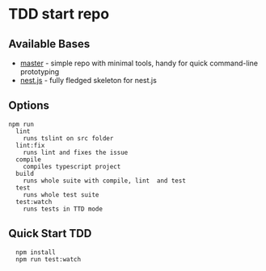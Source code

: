# TDD start repo

## Available Bases
* [master](https://github.com/petercipov/tdd-base/tree/master) - simple repo with minimal tools, handy for quick command-line prototyping
* [nest.js](https://github.com/petercipov/tdd-base/tree/nest.js) - fully fledged skeleton for nest.js
## Options
```
npm run
  lint
    runs tslint on src folder
  lint:fix
    runs lint and fixes the issue
  compile
    compiles typescript project
  build
    runs whole suite with compile, lint  and test
  test
    runs whole test suite
  test:watch
    runs tests in TTD mode
```


## Quick Start TDD
```
  npm install
  npm run test:watch
```

